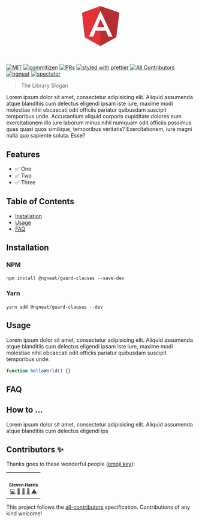 <p align="center">
 <img width="20%" height="20%" src="./logo.svg">
</p>

<br />

[![MIT](https://img.shields.io/packagist/l/doctrine/orm.svg?style=flat-square)]()
[![commitizen](https://img.shields.io/badge/commitizen-friendly-brightgreen.svg?style=flat-square)]()
[![PRs](https://img.shields.io/badge/PRs-welcome-brightgreen.svg?style=flat-square)]()
[![styled with prettier](https://img.shields.io/badge/styled_with-prettier-ff69b4.svg?style=flat-square)](https://github.com/prettier/prettier)
[![All Contributors](https://img.shields.io/badge/all_contributors-0-orange.svg?style=flat-square)](#contributors-)
[![ngneat](https://img.shields.io/badge/@-ngneat-383636?style=flat-square&labelColor=8f68d4)](https://github.com/ngneat/)
[![spectator](https://img.shields.io/badge/tested%20with-spectator-2196F3.svg?style=flat-square)]()

> The Library Slogan

Lorem ipsum dolor sit amet, consectetur adipisicing elit. Aliquid assumenda atque blanditiis cum delectus eligendi ipsam iste iure, maxime modi molestiae nihil obcaecati odit officiis pariatur quibusdam suscipit temporibus unde.
Accusantium aliquid corporis cupiditate dolores eum exercitationem illo iure laborum minus nihil numquam odit officiis possimus quas quasi quos similique, temporibus veritatis? Exercitationem, iure magni nulla quo sapiente soluta. Esse?

## Features

- ✅ One
- ✅ Two
- ✅ Three

## Table of Contents

- [Installation](#installation)
- [Usage](#usage)
- [FAQ](#faq)

## Installation

### NPM

`npm install @ngneat/guard-clauses --save-dev`

### Yarn

`yarn add @ngneat/guard-clauses --dev`

## Usage

Lorem ipsum dolor sit amet, consectetur adipisicing elit. Aliquid assumenda atque blanditiis cum delectus eligendi ipsam iste iure, maxime modi molestiae nihil obcaecati odit officiis pariatur quibusdam suscipit temporibus unde.

```ts
function helloWorld() {}
```

## FAQ

## How to ...

Lorem ipsum dolor sit amet, consectetur adipisicing elit. Aliquid assumenda atque blanditiis cum delectus eligendi ips

## Contributors ✨

Thanks goes to these wonderful people ([emoji key](https://allcontributors.org/docs/en/emoji-key)):

<!-- ALL-CONTRIBUTORS-LIST:START - Do not remove or modify this section -->
<!-- prettier-ignore-start -->
<!-- markdownlint-disable -->
<table>
  <tr>
    <td align="center"><a href="https://stevenharris.dev/"><img src="https://avatars0.githubusercontent.com/u/7720242?v=4?s=100" width="100px;" alt=""/><br /><sub><b>Steven Harris</b></sub></a><br /><a href="https://github.com/@ngneat/guard-clauses/commits?author=Steven-Harris" title="Code">💻</a> <a href="#design-Steven-Harris" title="Design">🎨</a> <a href="https://github.com/@ngneat/guard-clauses/commits?author=Steven-Harris" title="Documentation">📖</a> <a href="#ideas-Steven-Harris" title="Ideas, Planning, & Feedback">🤔</a> <a href="https://github.com/@ngneat/guard-clauses/commits?author=Steven-Harris" title="Tests">⚠️</a></td>
  </tr>
</table>

<!-- markdownlint-restore -->
<!-- prettier-ignore-end -->

<!-- ALL-CONTRIBUTORS-LIST:END -->

This project follows the [all-contributors](https://github.com/all-contributors/all-contributors) specification. Contributions of any kind welcome!
